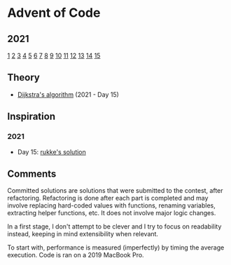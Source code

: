 # Advent of Code

## 2021

[1](src/2021/01)
[2](src/2021/02)
[3](src/2021/03)
[4](src/2021/04)
[5](src/2021/05)
[6](src/2021/06)
[7](src/2021/07)
[8](src/2021/08)
[9](src/2021/09)
[10](src/2021/10)
[11](src/2021/11)
[12](src/2021/12)
[13](src/2021/13)
[14](src/2021/14)
[15](src/2021/15)

## Theory

- [Dijkstra's algorithm](https://en.wikipedia.org/wiki/Dijkstra%27s_algorithm) (2021 - Day 15)

## Inspiration

### 2021

- Day 15: [rukke's solution](https://old.reddit.com/r/adventofcode/comments/rgqzt5/2021_day_15_solutions/hom6gmm/)

## Comments

Committed solutions are solutions that were submitted to the contest, after refactoring. Refactoring is done after each part is completed and may involve replacing hard-coded values with functions, renaming variables, extracting helper functions, etc. It does not involve major logic changes.

In a first stage, I don't attempt to be clever and I try to focus on readability instead, keeping in mind extensibility when relevant.

To start with, performance is measured (imperfectly) by timing the average execution. Code is ran on a 2019 MacBook Pro.
